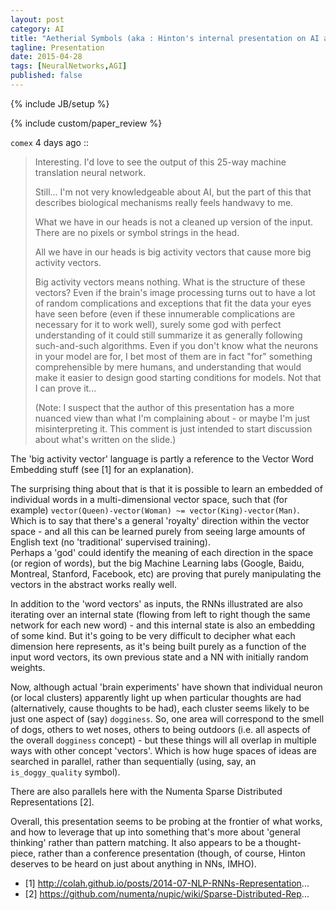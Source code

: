 ```yaml
---
layout: post
category: AI
title: "Aetherial Symbols (aka : Hinton's internal presentation on AI and Deep Learning)"
tagline: Presentation
date: 2015-04-28
tags: [NeuralNetworks,AGI]
published: false
---
```

{% include JB/setup %}

{% include custom/paper_review %}

`comex` 4 days ago ::

>  Interesting. I'd love to see the output of this 25-way machine translation neural network.
>
>  Still... I'm not very knowledgeable about AI, but the part of this that describes 
>  biological mechanisms really feels handwavy to me.
>
>  What we have in our heads is not a cleaned up version of the input. 
>  There are no pixels or symbol strings in the head.
>
>  All we have in our heads is big activity vectors that cause more big activity vectors.
>
>  Big activity vectors means nothing.  What is the structure of these vectors? 
>  Even if the brain's image processing turns out to have a lot of random 
>  complications and exceptions that fit the data your eyes have seen before 
>  (even if these innumerable complications are necessary for it to work well), 
>  surely some god with perfect understanding of it could still summarize it as generally 
>  following such-and-such algorithms. 
>  Even if you don't know what the neurons in your model are for, 
>  I bet most of them are in fact "for" something comprehensible by mere humans, 
>  and understanding that would make it easier to design good starting conditions for models. 
>  Not that I can prove it...
>
>  (Note: I suspect that the author of this presentation has a more nuanced view 
>  than what I'm complaining about - or maybe I'm just misinterpreting it. 
>  This comment is just intended to start discussion about what's written on the slide.)


The 'big activity vector' language is partly a reference to the Vector Word Embedding stuff 
(see [1] for an explanation). 

The surprising thing about that is that it is possible to learn an embedded of individual words 
in a multi-dimensional vector space, such that (for example) 
`vector(Queen)-vector(Woman) ~= vector(King)-vector(Man)`.
Which is to say that there's a general 'royalty' direction within the vector space - 
and all this can be learned purely from seeing large amounts of English text 
(no 'traditional' supervised training).  
Perhaps a 'god' could identify the meaning of each direction in the space (or region of words), 
but the big Machine Learning labs (Google, Baidu, Montreal, Stanford, Facebook, etc) 
are proving that purely manipulating the vectors in the abstract works really well.

In addition to the 'word vectors' as inputs, the RNNs illustrated are also iterating 
over an internal state (flowing from left to right though the same network for each new word) - 
and this internal state is also an embedding of some kind. 
But it's going to be very difficult to decipher what each dimension here represents, 
as it's being built purely as a function of the input word vectors, 
its own previous state and a NN with initially random weights.

Now, although actual 'brain experiments' have shown that individual neuron (or local clusters) 
apparently light up when particular thoughts are had (alternatively, cause thoughts to be had), 
each cluster seems likely to be just one aspect of (say) `dogginess`. 
So, one area will correspond to the smell of dogs, others to wet noses, 
others to being outdoors (i.e. all aspects of the overall `dogginess` concept) - 
but these things will all overlap in multiple ways with other concept 'vectors'. 
Which is how huge spaces of ideas are searched in parallel, 
rather than sequentially (using, say, an `is_doggy_quality` symbol).

There are also parallels here with the Numenta Sparse Distributed Representations [2].

Overall, this presentation seems to be probing at the frontier of what works, 
and how to leverage that up into something that's more about 'general thinking' 
rather than pattern matching. 
It also appears to be a thought-piece, rather than a conference presentation 
(though, of course, Hinton deserves to be heard on just about anything in NNs, IMHO).

* [1] http://colah.github.io/posts/2014-07-NLP-RNNs-Representation... 
* [2] https://github.com/numenta/nupic/wiki/Sparse-Distributed-Rep... 

